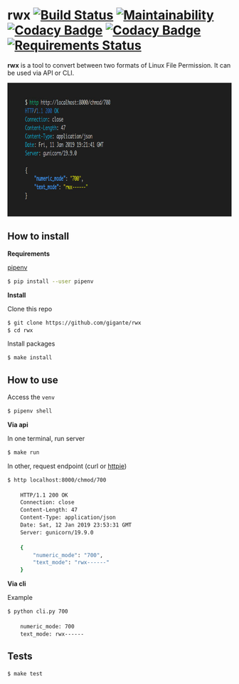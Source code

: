 # rwx [![Build Status](https://travis-ci.org/gigante/rwx.svg?branch=master)](https://travis-ci.org/gigante/rwx) [![Maintainability](https://api.codeclimate.com/v1/badges/acb669fd65fa45e7ec02/maintainability)](https://codeclimate.com/github/gigante/rwx/maintainability) [![Codacy Badge](https://api.codacy.com/project/badge/Grade/e80ea997c71045538b3c14321b280c30)](https://app.codacy.com/app/gigante/rwx?utm_source=github.com&utm_medium=referral&utm_content=gigante/rwx&utm_campaign=Badge_Grade_Dashboard) [![Codacy Badge](https://api.codacy.com/project/badge/Coverage/a13b3da90a384eb0afd911f570320fbb)](https://www.codacy.com/app/gigante/rwx?utm_source=github.com&utm_medium=referral&utm_content=gigante/rwx&utm_campaign=Badge_Coverage) [![Requirements Status](https://requires.io/github/gigante/rwx/requirements.svg?branch=master)](https://requires.io/github/gigante/rwx/requirements/?branch=master)

**rwx** is a tool to convert between two formats of Linux File Permission. It can be used via API or CLI.

<p align="center">
  <img src="https://raw.githubusercontent.com/gigante/rwx/master/img/example.jpg" alt="Api example" width="800" height="300">
</p>

## How to install

**Requirements**

[pipenv](https://docs.pipenv.org/)

```sh
$ pip install --user pipenv
```

**Install**

Clone this repo

```sh
$ git clone https://github.com/gigante/rwx
$ cd rwx
```

Install packages

```sh
$ make install
```

## How to use

Access the `venv`

```sh
$ pipenv shell
```

**Via api**

In one terminal, run server

```sh
$ make run
```

In other, request endpoint (curl or [httpie](https://httpie.org/))

```sh
$ http localhost:8000/chmod/700

    HTTP/1.1 200 OK
    Connection: close
    Content-Length: 47
    Content-Type: application/json
    Date: Sat, 12 Jan 2019 23:53:31 GMT
    Server: gunicorn/19.9.0

    {
        "numeric_mode": "700",
        "text_mode": "rwx------"
    }
```

**Via cli**

Example

```sh
$ python cli.py 700

    numeric_mode: 700
    text_mode: rwx------
```

## Tests

```sh
$ make test
```
